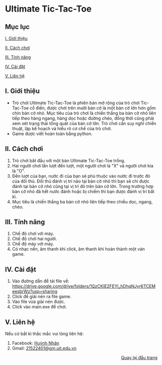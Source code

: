 <div id="Top"></div>

# Ultimate Tic-Tac-Toe

## Mục lục

[I. Giới thiệu](#GioiThieu)

[II. Cách chơi](#CachChoi)

[III. Tính năng](#TinhNang)

[IV. Cài đặt](#CaiDat)

[V. Liên hệ](#LienHe)

<div id="GioiThieu"></div>

## I. Giới thiệu
* Trò chơi Ultimate Tic-Tac-Toe là phiên bản mở rộng của trò chơi Tic-Tac-Toe cổ điển, được chơi trên mười bàn cờ là một bàn cờ lớn hơn gồm chín bàn cờ nhỏ. Mục tiêu của trò chơi là chiến thắng ba bàn cờ nhỏ liên tiếp theo hàng ngang, hàng dọc hoặc đường chéo, đồng thời cũng phải xem xét trạng thái tổng quát của bàn cờ lớn. Trò chơi cần suy nghĩ chiến thuật, lập kế hoạch và hiểu rõ cơ chế của trò chơi.
* Game được viết hoàn toàn bằng python.

<div id="CachChoi"></div>

## II. Cách chơi
1. Trò chơi bắt đầu với một bàn Ultimate Tic-Tac-Toe trống.
2. Hai người chơi lần lượt đến lượt, một người chơi là "X" và người chơi kia là "O".
3. Đến lượt của bạn, nước đi của bạn sẽ phù thuộc vào nước đi trước đó của đối thủ. Đối thủ đánh vị trí nào tại bàn cờ nhỏ thì bạn sẽ chỉ được đánh tại bàn cờ nhỏ cũng tại vị trí đó trên bàn cờ lớn. Trong trường hợp bàn cờ nhỏ đã hết nước đánh hoặc bị chiếm thì bạn được đánh vị trí bất kì.
4. Mục tiêu là chiến thắng ba bàn cờ nhỏ liên tiếp theo chiều dọc, ngang, chéo.

<div id="TinhNang"></div>

## III. Tính năng
1. Chế độ chơi với máy.
2. Chế độ chơi hai người.
3. Chế độ máy với máy.
4. Có nhạc nền, âm thanh khi click, âm thanh khi hoàn thành một ván game.

<div id="CaiDat"></div>

## IV. Cài đặt
1. Vào đường dẫn để tải file về: https://drive.google.com/drive/folders/1QzCKIE2FEYl_hDhqNJyr6TCEMeesbrWz?usp=sharing
2. Click để giải nén ra file game.
3. Vào file vừa giải nén được.
4. Click vào main.exe để chơi.

<div id="LienHe"></div>

## V. Liên hệ
Nếu có bất kì thắc mắc vui lòng liên hệ:
1. Facebook: [Huỳnh Nhân](https://www.facebook.com/2003HuynhNhan/)
2. Gmail: 21522401@gm.uit.edu.vn

<p align="right"><a href="#Top">Quay lại đầu trang</a></p>
